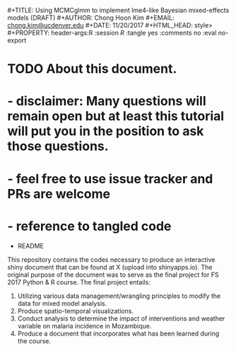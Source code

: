 #+TITLE: Using MCMCglmm to implement lme4-like Bayesian mixed-effects models (DRAFT)
#+AUTHOR: Chong Hoon Kim
#+EMAIL: chong.kim@ucdenver.edu
#+DATE: 11/20/2017
#+HTML_HEAD: <style>#content {width: 850px; margin-left: 50px; margin-bottom: 40px; padding: 20px; background: #fff;}
#+HTML_HEAD: body {background: #eee;}
#+HTML_HEAD: #postamble {margin-left: 50px; background: #eee;}</style>style>
#+PROPERTY: header-args:R :session *R* :tangle yes :comments no :eval no-export

# TODO About this document.
# - disclaimer: Many questions will remain open but at least this tutorial will put you in the position to ask those questions.
# - feel free to use issue tracker and PRs are welcome
# - reference to tangled code



* README

This repository contains the codes necessary to produce an interactive shiny document that can be found at X (upload into shinyapps.io). The original purpose of the document was to serve as the final project for FS 2017 Python & R course. The final project entails:

1. Utilizing various data management/wrangling principles to modify the data for mixed model analysis.
2. Produce spatio-temporal visualizations.
3. Conduct analysis to determine the impact of interventions and weather variable on malaria incidence in Mozambique.
4. Produce a document that incorporates what has been learned during the course.


